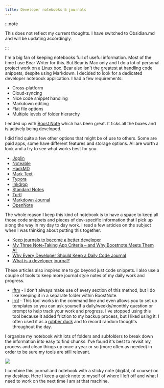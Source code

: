 ```yaml
---
title: Developer notebooks & journals
---
```

:::note

This does not reflect my current thoughts. I have switched to Obsidian.md and will be updating accordingly.

:::

I'm a big fan of keeping notebooks full of useful information. Most of the time I use Bear Writer for this. But Bear is Mac only and I do a lot of personal project work on a Linux box. Bear also isn't the greatest at handling code snippets, despite using Markdown.
I decided to look for a dedicated developer notebook application. I had a few requirements:

- Cross-platform
- Cloud-syncing
- Nice code snippet handling
- Markdown editing
- Flat file options
- Multiple levels of folder hierarchy
  
I ended up with [Boost Note](https://boostnote.io/) which has been great. It ticks all the boxes and is actively being developed.

I did find quite a few other options that might be of use to others. Some are paid apps, some have different features and storage options. All are worth a look and a try to see what works best for you.

- [Joplin](https://joplinapp.org/)
- [Noteable](https://notable.app/)
- [HackMD](https://hackmd.io/)
- [Mark Text](https://marktext.app/)
- [Typora](https://www.typora.io/)
- [Inkdrop](https://www.inkdrop.app/)
- [Standard Notes](https://standardnotes.org/)
- [Turtl](https://turtlapp.com/)
- [Markdown Journal](https://markdownjournal.com/)
- [OpenNote](https://github.com/FoxUSA/OpenNote)
 
The whole reason I keep this kind of notebook is to have a space to keep all those code snippets and pieces of dev-specific information that I pick up along the way in my day to day work. I read a few articles on the subject when I was thinking about putting this together.

- [Keep journals to become a better developer](https://dbader.org/blog/keep-journals-to-become-a-better-developer)
- [My Three Note-Taking App Criteria – and Why Boostnote Meets Them All](https://spin.atomicobject.com/2018/11/11/boostnote-review/)
- [Why Every Developer Should Keep a Daily Code Journal](https://bennettgarner.medium.com/why-every-developer-should-keep-a-daily-code-journal-fb83ab848c6)
- [What is a developer journal?](https://opensource.com/article/19/4/what-developer-journal)
  
These articles also inspired me to go beyond just code snippets. I also use a couple of tools to keep more journal style notes of my daily work and progress.

- [lftm](https://github.com/CoralineAda/lftm) - I don't always make use of every section of this method, but I do like keeping it in a separate folder within BoostNote.
- [jrnl](https://jrnl.sh/) - This tool works in the command line and even allows you to set up templates so you can ask yourself a daily/weekly/monthly question or prompt to help track your work and progress. I've stopped using this tool because it added friction to my backup process, but I liked using it. I often used it as a [rubber duck](https://en.wikipedia.org/wiki/Rubber_duck_debugging) and to record random thoughts throughout the day.
  
I organize my notebook with lots of folders and subfolders to break down the information into easy to find chunks. I've found it's best to revisit my process and clean things up once a year or so (more often as needed) in order to be sure my tools are still relevant.

![](/img/posts/boostnotefolders.png)

I combine this journal and notebook with a sticky note (digital, of course) on my desktop. Here I keep a quick note to myself of where I left off and what I need to work on the next time I am at that machine.